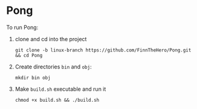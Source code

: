 # Pong

To run Pong:
1. clone and cd into the project
    ```shell
    git clone -b linux-branch https://github.com/FinnTheHero/Pong.git && cd Pong
    ```

2. Create directories `bin` and `obj`:
    ```shell
    mkdir bin obj
    ```

3. Make `build.sh` executable and run it
    ```shell
    chmod +x build.sh && ./build.sh
    ```